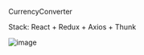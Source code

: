  CurrencyConverter
 
Stack: React + Redux + Axios + Thunk

![image](https://user-images.githubusercontent.com/54331706/174095262-516d2121-2311-4880-a9f8-85279b733ed4.png)

